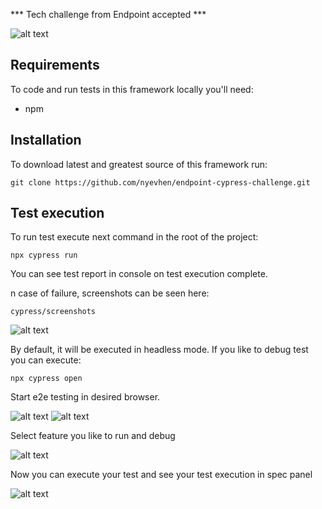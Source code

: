 *** Tech challenge from Endpoint accepted ***

![alt text](https://github.com/nyevhen/endpoint-cypress-challenge/blob/main/screenshots/Screenshot%202024-06-16%20at%203.11.21%E2%80%AFPM.png)

## Requirements
To code and run tests in this framework locally you'll need:
- npm

## Installation
To download latest and greatest source of this framework run:

```git clone https://github.com/nyevhen/endpoint-cypress-challenge.git```


## Test execution
To run test execute next command in the root of the project:

```npx cypress run```

You can see test report in console on test execution complete.

n case of failure, screenshots can be seen here:

```cypress/screenshots```

![alt text](https://github.com/nyevhen/endpoint-cypress-challenge/blob/main/screenshots/err-screenshot.png)

By default, it will be executed in headless mode.
If you like to debug test you can execute:

```npx cypress open```

Start e2e testing in desired browser.

![alt text](https://github.com/nyevhen/endpoint-cypress-challenge/blob/main/screenshots/e2e.png)
![alt text](https://github.com/nyevhen/endpoint-cypress-challenge/blob/main/screenshots/start.png)

Select feature you like to run and debug

![alt text](https://github.com/nyevhen/endpoint-cypress-challenge/blob/main/screenshots/feat.png)

Now you can execute your test and see your test execution in spec panel

![alt text](https://github.com/nyevhen/endpoint-cypress-challenge/blob/main/screenshots/spec.png)